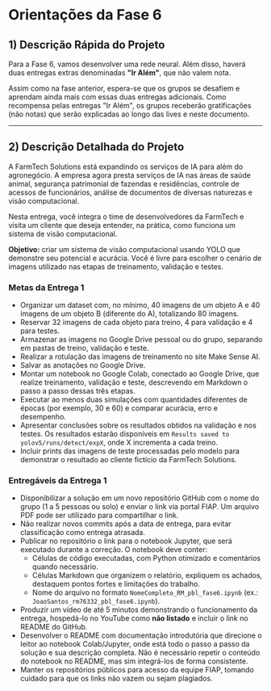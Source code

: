 # Orientações da Fase 6

## 1) Descrição Rápida do Projeto

Para a Fase 6, vamos desenvolver uma rede neural. Além disso, haverá duas entregas extras denominadas **"Ir Além"**, que não valem nota.

Assim como na fase anterior, espera-se que os grupos se desafiem e aprendam ainda mais com essas duas entregas adicionais. Como recompensa pelas entregas "Ir Além", os grupos receberão gratificações (não notas) que serão explicadas ao longo das lives e neste documento.

---

## 2) Descrição Detalhada do Projeto

A FarmTech Solutions está expandindo os serviços de IA para além do agronegócio. A empresa agora presta serviços de IA nas áreas de saúde animal, segurança patrimonial de fazendas e residências, controle de acessos de funcionários, análise de documentos de diversas naturezas e visão computacional.

Nesta entrega, você integra o time de desenvolvedores da FarmTech e visita um cliente que deseja entender, na prática, como funciona um sistema de visão computacional.

**Objetivo:** criar um sistema de visão computacional usando YOLO que demonstre seu potencial e acurácia. Você é livre para escolher o cenário de imagens utilizado nas etapas de treinamento, validação e testes.

### Metas da Entrega 1

- Organizar um dataset com, no mínimo, 40 imagens de um objeto A e 40 imagens de um objeto B (diferente do A), totalizando 80 imagens.
- Reservar 32 imagens de cada objeto para treino, 4 para validação e 4 para testes.
- Armazenar as imagens no Google Drive pessoal ou do grupo, separando em pastas de treino, validação e teste.
- Realizar a rotulação das imagens de treinamento no site Make Sense AI.
- Salvar as anotações no Google Drive.
- Montar um notebook no Google Colab, conectado ao Google Drive, que realize treinamento, validação e teste, descrevendo em Markdown o passo a passo dessas três etapas.
- Executar ao menos duas simulações com quantidades diferentes de épocas (por exemplo, 30 e 60) e comparar acurácia, erro e desempenho.
- Apresentar conclusões sobre os resultados obtidos na validação e nos testes. Os resultados estarão disponíveis em `Results saved to yolov5/runs/detect/expX`, onde X incrementa a cada treino.
- Incluir prints das imagens de teste processadas pelo modelo para demonstrar o resultado ao cliente fictício da FarmTech Solutions.

### Entregáveis da Entrega 1

- Disponibilizar a solução em um novo repositório GitHub com o nome do grupo (1 a 5 pessoas ou solo) e enviar o link via portal FIAP. Um arquivo PDF pode ser utilizado para compartilhar o link.
- Não realizar novos commits após a data de entrega, para evitar classificação como entrega atrasada.
- Publicar no repositório o link para o notebook Jupyter, que será executado durante a correção. O notebook deve conter:
  - Células de código executadas, com Python otimizado e comentários quando necessário.
  - Células Markdown que organizem o relatório, expliquem os achados, destaquem pontos fortes e limitações do trabalho.
  - Nome do arquivo no formato `NomeCompleto_RM_pbl_fase6.ipynb` (ex.: `JoaoSantos_rm76332_pbl_fase6.ipynb`).
- Produzir um vídeo de até 5 minutos demonstrando o funcionamento da entrega, hospedá-lo no YouTube como **não listado** e incluir o link no README do GitHub.
- Desenvolver o README com documentação introdutória que direcione o leitor ao notebook Colab/Jupyter, onde está todo o passo a passo da solução e sua descrição completa. Não é necessário repetir o conteúdo do notebook no README, mas sim integrá-los de forma consistente.
- Manter os repositórios públicos para acesso da equipe FIAP, tomando cuidado para que os links não vazem ou sejam plagiados.
